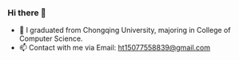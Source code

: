 ### Hi there 👋

<!--
**QinHaoting/QinHaoting** is a ✨ _special_ ✨ repository because its `README.md` (this file) appears on your GitHub profile.

- 👯 I’m looking to collaborate on ...
- 🤔 I’m looking for help with ...
- 💬 Ask me about ...

- 😄 Pronouns: ...
- ⚡ Fun fact: ...
-->

- 🌱 I graduated from Chongqing University, majoring in College of Computer Science.
- 📫 Contact with me via Email: ht15077558839@gmail.com
